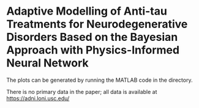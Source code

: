 # Adaptive Modelling of Anti-tau Treatments for Neurodegenerative Disorders Based on the Bayesian Approach with Physics-Informed Neural Network

The plots can be generated by running the MATLAB code in the directory.

There is no primary data in the paper; all data is available at https://adni.loni.usc.edu/
